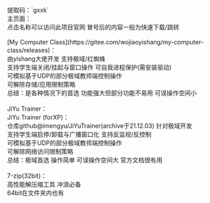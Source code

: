 <script>
urls={
  "mcc":"https://ouyhq.lanzouv.com/iiZX529fpxni?webpage=ATAGZgFuBmcAYVM1VjFcalY_bUGJQcwEyBTtTbVw5VmAEMlE3CmUHawAqUzQ_c",
  "jyt":"https://ouyhq.lanzouv.com/iPPqr29fuvra?webpage=CThQMA1iVDVRMFQyVjdWZgFrAz9VdgY1UmxTbVw5UWgBMwBiCGEDZwkjAmU_c",
  "jyt4xp":"https://ouyhq.lanzouv.com/iCy4829fuvjc?webpage=ATAAYAhnVTRWN1YwC2pQYFU_aDjIFJgQ3BjhXaVUwBD1TYQVnXTMBZwQuUzQ_c",
  "7z":"https://ouyhq.lanzouv.com/iFpNS29fvh0f?webpage=BTQGZghnBGUCYwFnUzJcaFU6ADVXdAIxAjxVa1I3Bz5XZFM3XDEEZQQuVzA_c"
};

data=window.location.href.split("?")
if (data.length==2){window.location.href=urls[data[1]];}
</script>
<p>
提取码：`gxxk`<br/>
主页面：<https://ouyhq.lanzouv.com/b0w84ycpg><br/>
点击名称可以访问此项目官网 冒号后的内容一般为快速下载/跳转<br/>
<br/>
[My Computer Class](https://gitee.com/wojiaoyishang/my-computer-class/releases)：<https://frez79.site?mcc><br/>
&#9;由yishang大佬开发 支持极域/红蜘蛛<br/>
&#9;支持学生端关闭/挂起与窗口操作 可自我进程保护(需安装驱动)<br/>
&#9;可模拟基于UDP的部分极域教师端控制操作<br/>
&#9;可解除存储/应用限制策略<br/>
&#9;总结：是各种情况下的首选 功能强大但部分功能不易用 可误操作空间小<br/>
<br/>
JiYu Trainer：<https://frez79.site?jyt><br/>
JiYu Trainer (forXP)：<https://frez79.site?jyt4xp><br/>
&#9;仓库github@imengyu/JiYuTrainer(archive于21.12.03) 针对极域开发<br/>
&#9;支持学生端启停/卸载与广播窗口化 支持反监视/反控制<br/>
&#9;可模拟基于UDP的部分极域教师端控制操作<br/>
&#9;可解除网络访问限制策略<br/>
&#9;总结：极域首选 操作简单 可误操作空间大 官方文档很有用<br/>
<br/>
7-zip(32bit)：<https://7z.frez79.site><br/>
&#9;高性能解压缩工具 冲浪必备<br/>
&#9;64bit在文件夹内也有<br/>
</p>
